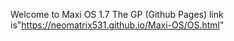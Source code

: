 Welcome to Maxi OS 1.7
The GP (Github Pages) link is"https://neomatrix531.github.io/Maxi-OS/OS.html"
